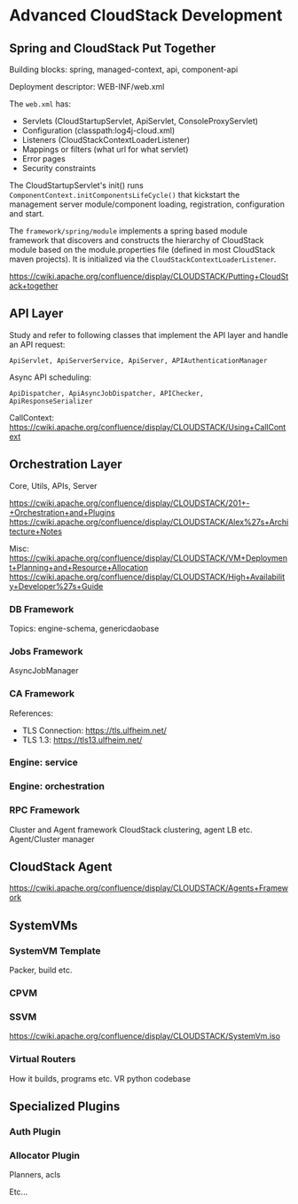 # Advanced CloudStack Development

## Spring and CloudStack Put Together

Building blocks: spring, managed-context, api, component-api

Deployment descriptor: WEB-INF/web.xml

The `web.xml` has:
- Servlets (CloudStartupServlet, ApiServlet, ConsoleProxyServlet)
- Configuration (classpath:log4j-cloud.xml)
- Listeners (CloudStackContextLoaderListener)
- Mappings or filters (what url for what servlet)
- Error pages
- Security constraints

The CloudStartupServlet's init() runs
`ComponentContext.initComponentsLifeCycle()` that kickstart the management
server module/component loading, registration, configuration and start.

The `framework/spring/module` implements a spring based module framework
that discovers and constructs the hierarchy of CloudStack module based on the
module.properties file (defined in most CloudStack maven projects). It is
initialized via the `CloudStackContextLoaderListener`.

https://cwiki.apache.org/confluence/display/CLOUDSTACK/Putting+CloudStack+together

## API Layer

Study and refer to following classes that implement the API layer and handle
an API request:

    ApiServlet, ApiServerService, ApiServer, APIAuthenticationManager

Async API scheduling:

    ApiDispatcher, ApiAsyncJobDispatcher, APIChecker, ApiResponseSerializer

CallContext: https://cwiki.apache.org/confluence/display/CLOUDSTACK/Using+CallContext

## Orchestration Layer

Core, Utils, APIs, Server

https://cwiki.apache.org/confluence/display/CLOUDSTACK/201+-+Orchestration+and+Plugins
https://cwiki.apache.org/confluence/display/CLOUDSTACK/Alex%27s+Architecture+Notes

Misc:
https://cwiki.apache.org/confluence/display/CLOUDSTACK/VM+Deployment+Planning+and+Resource+Allocation
https://cwiki.apache.org/confluence/display/CLOUDSTACK/High+Availability+Developer%27s+Guide

### DB Framework

Topics: engine-schema, genericdaobase

### Jobs Framework

AsyncJobManager

### CA Framework

References:
- TLS Connection: https://tls.ulfheim.net/
- TLS 1.3: https://tls13.ulfheim.net/

### Engine: service

### Engine: orchestration

### RPC Framework

Cluster and Agent framework
CloudStack clustering, agent LB etc. Agent/Cluster manager

## CloudStack Agent

https://cwiki.apache.org/confluence/display/CLOUDSTACK/Agents+Framework

## SystemVMs

### SystemVM Template

Packer, build etc.

### CPVM

### SSVM

https://cwiki.apache.org/confluence/display/CLOUDSTACK/SystemVm.iso

### Virtual Routers

How it builds, programs etc.
VR python codebase

## Specialized Plugins

### Auth Plugin

### Allocator Plugin

Planners, acls

Etc...


